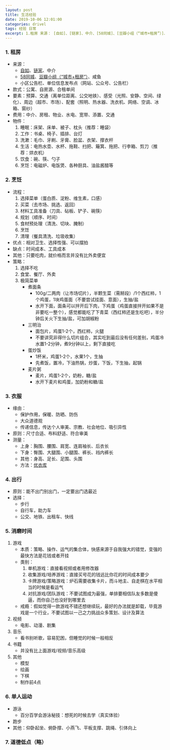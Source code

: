 ```yaml
---
layout: post
title: 生活经验
date: 2019-10-06 12:01:00
categories: drivel
tags: 经验 日常
excerpt: 1.租房 来源： [自如]、[链家]、中介、[58同城]、[豆瓣小组（“城市+租房”）]、咸鱼、小区公告栏、单位信息发布点（网站、公众号、公告栏） 款式：公寓、自房源、合租单间 要素：预算、交通（离单位距离、公交地铁）、感受（光照、安静、空间、绿化）、周边（超市、市场）、配套（照明、热水器、洗衣机、网络、空调、冰箱、窗纱） 费用：中介、房租、物业、水电...
---
```


### 1. 租房

- 来源：
    - [自如](http://www.ziroom.com/)、[链家](http://lianjia.com/)、中介
    - [58同城](https://www.58.com/zufang/)、[豆瓣小组（“城市+租房”）](https://www.douban.com/group/explore)、咸鱼
    - 小区公告栏、单位信息发布点（网站、公众号、公告栏）
- 款式：公寓、自房源、合租单间
- 要素：预算、交通（离单位距离、公交地铁）、感受（光照、安静、空间、绿化）、周边（超市、市场）、配套（照明、热水器、洗衣机、网络、空调、冰箱、窗纱）
- 费用：中介、房租、物业、水电、宽带、添置、交通
- 物件：
    1. 睡眠：床架、床单、被子、枕头（推荐：睡袋）
    2. 工作：书桌、椅子、插排、台灯
    3. 洗漱：毛巾、牙刷、牙膏、脸盆、衣架、撑衣杆
    4. 生活：电热水壶、水杯、拖鞋、扫把、簸箕、拖把、行李箱、剪刀（推荐：烘衣机）
    5. 饮食：碗、筷、勺子
    6. 烹饪：电磁炉、电饭煲、各种厨具、油盐酱醋等

### 2. 烹饪

- 流程：
    1. 选择菜单（蛋白质、淀粉、维生素，口感）
    2. 买菜（去市场、挑选、返回）
    3. 材料工具准备（刀具、砧板、铲子、碗筷）
    4. 规划（顺序、时间）
    5. 食材预处理（清洗、切块、腌制）
    6. 烹饪
    7. 清理（餐具清洗、垃圾收集）
- 优点：相对卫生、选择性强、可以摆拍
- 缺点：时间成本、工具成本
- 其他：只要吃肉，就价格而言并没有比外卖便宜
- 策略：
    1. 选择不吃
    2. 食堂、餐厅、外卖
    3. 极简菜单
        - 煮面条
            - 100g/二两肉（让市场切片），半颗生菜（需掰段）/1个西红柿，1个鸡蛋，1块鸡蛋面（不要尝试挂面、意面），生抽/盐
            - 水开下面，面条可以拌开后下肉，下鸡蛋（鸡蛋直接拌开如果不是非要吃一整个），感觉都能吃了下青菜（西红柿还是生吃吧），半分钟后关火下生抽/盐，可加胡椒粉
        - 三明治
            - 面包片，鸡蛋1-2个，西红柿，火腿
            - 不要讲究非得什么切片组合，其实吃到最后没有任何差别，鸡蛋冷水置1-2分钟，煮9分钟以上，剩下直接吃
        - 蛋炒饭
            - 1杯米，鸡蛋1-2个，水果1个，生抽
            - 先煮饭，置冷，下油热锅，炒蛋，下饭，下生抽，起锅
        - 麦片粥
            - 麦片，鸡蛋1-2个，奶粉，糖/盐
            - 水开下麦片和鸡蛋，加奶粉和糖/盐

### 3. 衣服

- 缘由：
    - 保护作用，保暖、防晒、防伤
    - 大众道德观
    - 传递信息，传达个人审美、宗教、社会地位、吸引异性
- 原则：尺寸合适、布料舒适、符合审美
- 测量：
    - 上身：胸围、腰围、肩宽、连肩袖长、后衣长
    - 下身：臀围、大腿围、小腿围、裤长、裆内裤长
    - 其他：身高、足长、足围、头围
    - 方法：[优衣库](https://www.uniqlo.cn/measurement.html#illustrate)

### 4. 出行

- 原则：能不出门别出门，一定要出门选最近
- 选择：
    - 步行
    - 自行车，助力车
    - 公交、地铁、出租车、快线

### 5. 消磨时间

1. 游戏
    - 本质：策略、操作、运气的集合体，快感来源于自我强大的错觉，变强的最快方法是花钱或者开挂
    - 类别：
        1. 单机游戏：直接看视频或者用修改器
        2. 收集游戏/培养游戏：直接买号花的钱远比你花的时间成本要少
        3. 卡牌游戏/策略游戏：炉石需要收集卡片，而斗地主、自走棋在水平相当的时候是看运气
        4. 对抗游戏/团队游戏：不要试图成为最强，单排要相信队友多数是傻逼，而你自己也没好到哪里去
    - 戒瘾：假如觉得一款游戏不错还想继续玩，最好的办法就是卸载，毕竟游戏是一个行业，不要试图以一己之力挑战众多策划、设计及算法
2. 视频
    - 电影、动漫、剧集
3. 音乐
    - 看书别听歌，容易犯困，但睡觉的时候一般相反
4. 书籍
    - 并没有比上面游戏/视频/音乐高级
5. 其他
    - 模型
    - 绘画
    - 下棋
    - 制作前4点

### 6. 单人运动

- 游泳
    - 百分百学会游泳秘技：想死的时候去学（真实体验）
- 跑步
- 其他：仰卧起坐、俯卧撑、小燕飞、平板支撑、跳绳、引体向上

### 7. 道德低点（略）